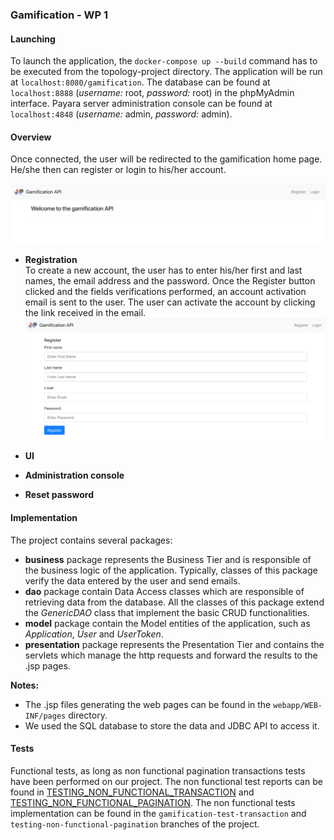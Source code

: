 ### Gamification - WP 1

#### Launching  
To launch the application, the `docker-compose up --build` command has to be executed from the topology-project directory. The application will be run at `localhost:8080/gamification`. The database can be found at `localhost:8888` (_username:_ root, _password:_ root) in the phpMyAdmin interface. Payara server administration console can be found at `localhost:4848` (_username:_ admin, _password:_ admin).

#### Overview  
Once connected, the user will be redirected to the gamification home page. He/she then can register or login to his/her account.  

![](img/homepage.png)  

* __Registration__  
To create a new account, the user has to enter his/her first and last names, the email address and the password. Once the Register button clicked and the fields verifications performed, an account activation email is sent to the user. The user can activate the account by clicking the link received in the email.
![](img/registration.png)  

* __UI__  
* __Administration console__   
* __Reset password__    


#### Implementation  
The project contains several packages:   
* __business__ package represents the Business Tier  and is responsible of the business logic of the application. Typically, classes of this package verify the data entered by the user and send emails.  
* __dao__ package contain Data Access classes which are responsible of retrieving data from the database. All the classes of this package extend the _GenericDAO_ class that implement the basic CRUD functionalities.  
* __model__ package contain the Model entities of the application, such as _Application_, _User_ and _UserToken_.
* __presentation__ package represents the Presentation Tier and contains the servlets which manage the http requests and forward the results to the .jsp pages.  

__Notes:__  
* The .jsp files generating the web pages can be found in the `webapp/WEB-INF/pages` directory.  
* We used the SQL database to store the data and JDBC API to access it.


#### Tests  
Functional tests, as long as non functional pagination transactions tests have been performed on our project. The non functional test reports can be found in [TESTING_NON_FUNCTIONAL_TRANSACTION](https://github.com/YOLOctopus/Teaching-HEIGVD-AMT-2018-Project/tree/master/TESTING_NON_FUNCTIONAL_TRANSACTIONS) and [TESTING_NON_FUNCTIONAL_PAGINATION](https://github.com/YOLOctopus/Teaching-HEIGVD-AMT-2018-Project/tree/master/TESTING_NON_FUNCTIONAL_PAGINATION). The non functional tests implementation can be found in the `gamification-test-transaction` and `testing-non-functional-pagination` branches of the project.
